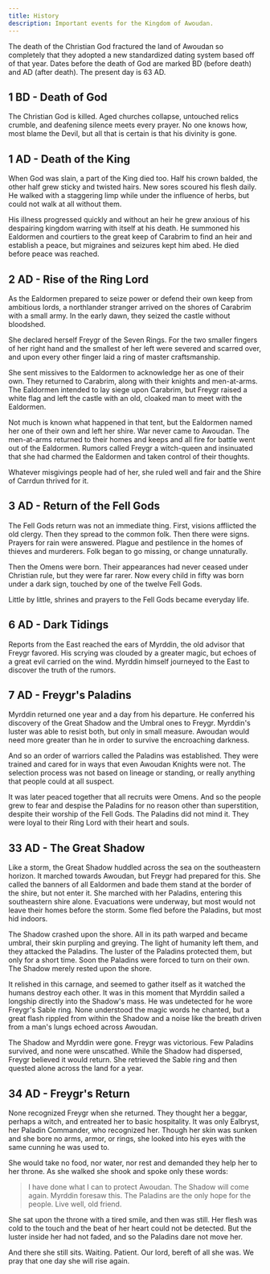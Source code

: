 ```yaml
---
title: History
description: Important events for the Kingdom of Awoudan.
---
```


The death of the Christian God fractured the land of Awoudan so completely that they adopted a new standardized dating system based off of that year. Dates before the death of God are marked BD (before death) and AD (after death). The present day is 63 AD.

## 1 BD - Death of God
The Christian God is killed. Aged churches collapse, untouched relics crumble, and deafening silence meets every prayer. No one knows how, most blame the Devil, but all that is certain is that his divinity is gone.

## 1 AD - Death of the King
When God was slain, a part of the King died too. Half his crown balded, the other half grew sticky and twisted hairs. New sores scoured his flesh daily. He walked with a staggering limp while under the influence of herbs, but could not walk at all without them.

His illness progressed quickly and without an heir he grew anxious of his despairing kingdom warring with itself at his death. He summoned his Ealdormen and courtiers to the great keep of Carabrim to find an heir and establish a peace, but migraines and seizures kept him abed. He died before peace was reached.

## 2 AD - Rise of the Ring Lord
As the Ealdormen prepared to seize power or defend their own keep from ambitious lords, a northlander stranger arrived on the shores of Carabrim with a small army. In the early dawn, they seized the castle without bloodshed.

She declared herself Freygr of the Seven Rings. For the two smaller fingers of her right hand and the smallest of her left were severed and scarred over, and upon every other finger laid a ring of master craftsmanship.

She sent missives to the Ealdormen to acknowledge her as one of their own. They returned to Carabrim, along with their knights and men-at-arms. The Ealdormen intended to lay siege upon Carabrim, but Freygr raised a white flag and left the castle with an old, cloaked man to meet with the Ealdormen.

Not much is known what happened in that tent, but the Ealdormen named her one of their own and left her shire. War never came to Awoudan. The men-at-arms returned to their homes and keeps and all fire for battle went out of the Ealdormen. Rumors called Freygr a witch-queen and insinuated that she had charmed the Ealdormen and taken control of their thoughts.

Whatever misgivings people had of her, she ruled well and fair and the Shire of Carrdun thrived for it.

## 3 AD - Return of the Fell Gods
The Fell Gods return was not an immediate thing. First, visions afflicted the old clergy. Then they spread to the common folk. Then there were signs. Prayers for rain were answered. Plague and pestilence in the homes of thieves and murderers. Folk began to go missing, or change unnaturally.

Then the Omens were born. Their appearances had never ceased under Christian rule, but they were far rarer. Now every child in fifty was born under a dark sign, touched by one of the twelve Fell Gods.

Little by little, shrines and prayers to the Fell Gods became everyday life.

## 6 AD - Dark Tidings
Reports from the East reached the ears of Myrddin, the old advisor that Freygr favored. His scrying was clouded by a greater magic, but echoes of a great evil carried on the wind. Myrddin himself journeyed to the East to discover the truth of the rumors.

## 7 AD - Freygr's Paladins
Myrddin returned one year and a day from his departure. He conferred his discovery of the Great Shadow and the Umbral ones to Freygr. Myrddin's luster was able to resist both, but only in small measure. Awoudan would need more greater than he in order to survive the encroaching darkness. 

And so an order of warriors called the Paladins was established. They were trained and cared for in ways that even Awoudan Knights were not. The selection process was not based on lineage or standing, or really anything that people could at all suspect.

It was later peaced together that all recruits were Omens. And so the people grew to fear and despise the Paladins for no reason other than superstition, despite their worship of the Fell Gods. The Paladins did not mind it. They were loyal to their Ring Lord with their heart and souls.

## 33 AD - The Great Shadow
Like a storm, the Great Shadow huddled across the sea on the southeastern horizon. It marched towards Awoudan, but Freygr had prepared for this. She called the banners of all Ealdormen and bade them stand at the border of the shire, but not enter it. She marched with her Paladins, entering this southeastern shire alone. Evacuations were underway, but most would not leave their homes before the storm. Some fled before the Paladins, but most hid indoors.

The Shadow crashed upon the shore. All in its path warped and became umbral, their skin purpling and greying. The light of humanity left them, and they attacked the Paladins. The luster of the Paladins protected them, but only for a short time. Soon the Paladins were forced to turn on their own. The Shadow merely rested upon the shore.

It relished in this carnage, and seemed to gather itself as it watched the humans destroy each other. It was in this moment that Myrddin sailed a longship directly into the Shadow's mass. He was undetected for he wore Freygr's Sable ring. None understood the magic words he chanted, but a great flash rippled from within the Shadow and a noise like the breath driven from a man's lungs echoed across Awoudan.

The Shadow and Myrddin were gone. Freygr was victorious. Few Paladins survived, and none were unscathed. While the Shadow had dispersed, Freygr believed it would return. She retrieved the Sable ring and then quested alone across the land for a year.

## 34 AD - Freygr's Return
None recognized Freygr when she returned. They thought her a beggar, perhaps a witch, and entreated her to basic hospitality. It was only Ealbryst, her Paladin Commander, who recognized her. Though her skin was sunken and she bore no arms, armor, or rings, she looked into his eyes with the same cunning he was used to.

She would take no food, nor water, nor rest and demanded they help her to her throne. As she walked she shook and spoke only these words:

> I have done what I can to protect Awoudan. The Shadow will come again. Myrddin foresaw this. The Paladins are the only hope for the people. Live well, old friend.

She sat upon the throne with a tired smile, and then was still. Her flesh was cold to the touch and the beat of her heart could not be detected. But the luster inside her had not faded, and so the Paladins dare not move her.

And there she still sits. Waiting. Patient. Our lord, bereft of all she was. We pray that one day she will rise again.